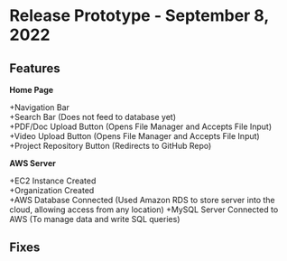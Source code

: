 # Release Prototype - September 8, 2022

## Features

**Home Page**  

+Navigation Bar  
+Search Bar (Does not feed to database yet)  
+PDF/Doc Upload Button (Opens File Manager and Accepts File Input)  
+Video Upload Button (Opens File Manager and Accepts File Input)   
+Project Repository Button (Redirects to GitHub Repo)  


**AWS Server**  

+EC2 Instance Created  
+Organization Created  
+AWS Database Connected (Used Amazon RDS to store server into the cloud, allowing access from any location)
+MySQL Server Connected to AWS (To manage data and write SQL queries)

## Fixes

